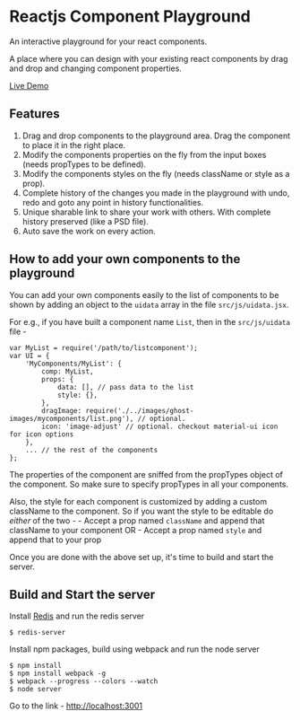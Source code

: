 Reactjs Component Playground
============================

An interactive playground for your react components.

A place where you can design with your existing react components by drag and drop and changing component properties.

[Live Demo](http://react-component-playground.herokuapp.com)


## Features
1. Drag and drop components to the playground area. Drag the component to place it in the right place.
2. Modify the components properties on the fly from the input boxes (needs propTypes to be defined).
3. Modify the components styles on the fly (needs className or style as a prop).
4. Complete history of the changes you made in the playground with undo, redo and goto any point in history functionalities.
5. Unique sharable link to share your work with others. With complete history preserved (like a PSD file).
6. Auto save the work on every action.

## How to add your own components to the playground

You can add your own components easily to the list of components to be shown by adding an object to the `uidata` array in the file `src/js/uidata.jsx`.

For e.g., if you have built a component name `List`, then in the `src/js/uidata` file - 

```
var MyList = require('/path/to/listcomponent');
var UI = {
    'MyComponents/MyList': {
        comp: MyList,
        props: {
            data: [], // pass data to the list
            style: {},
        },
        dragImage: require('./../images/ghost-images/mycomponents/list.png'), // optional.
        icon: 'image-adjust' // optional. checkout material-ui icon for icon options
    },
    ... // the rest of the components
};
```

The properties of the component are sniffed from the propTypes object of the component. So make sure to specify propTypes in all your components.

Also, the style for each component is customized by adding a custom className to the component. So if you want the style to be editable do *either* of the two - 
    - Accept a prop named `className` and append that className to your component
            OR
    - Accept a prop named `style` and append that to your prop

Once you are done with the above set up, it's time to build and start the server.

## Build and Start the server

Install [Redis](http://redis.io/download) and run the redis server

```
$ redis-server
```

Install npm packages, build using webpack and run the node server

```
$ npm install
$ npm install webpack -g
$ webpack --progress --colors --watch
$ node server
```

Go to the link - [http://localhost:3001](http://localhost:3001)